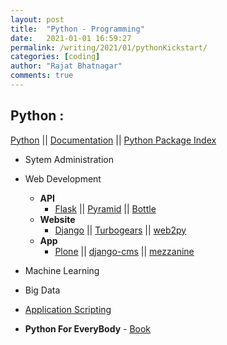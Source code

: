 ```yaml
---
layout: post
title:  "Python - Programming"
date:   2021-01-01 16:59:27
permalink: /writing/2021/01/pythonKickstart/
categories: [coding]
author: "Rajat Bhatnagar"
comments: true
---
```


Python :
-------------
[Python](https://www.python.org/)
|| [Documentation](https://docs.python.org/3/)
|| [Python Package Index](https://pypi.org/)

- Sytem Administration
- Web Development
	- **API**
    	- [Flask](https://flask.palletsprojects.com/en/1.1.x/)
        || [Pyramid](https://trypyramid.com/)
        || [Bottle](https://bottlepy.org/docs/dev/)
    - **Website**
    	- [Django](https://www.djangoproject.com/)
        || [Turbogears](https://www.fullstackpython.com/turbogears.html)
        || [web2py](http://www.web2py.com/)
    - **App**
    	- [Plone](https://plone.org/)
        || [django-cms](https://www.django-cms.org/en/)
        || [mezzanine](http://mezzanine.jupo.org/)
- Machine Learning
- Big Data
- [Application Scripting](https://docs.blender.org/api/current/index.html)

- **Python For EveryBody** - [Book](https://www.py4e.com/)




































































































































































































































































































































































































